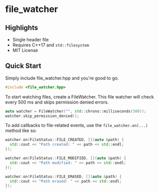 # file_watcher

## Highlights

* Single header file
* Requires C++17 and `std::filesystem`
* MIT License

## Quick Start

Simply include file_watcher.hpp and you're good to go.

```cpp
#include <file_watcher.hpp>
```

To start watching files, create a FileWatcher. This file watcher will check every 500 ms and skips permission denied errors. 

```cpp
auto watcher = FileWatcher("", std::chrono::milliseconds(500));
watcher.skip_permission_denied();
```

To add callbacks to file-related events, use the `file_watcher.on(...)` method like so:

```cpp
watcher.on(FileStatus::FILE_CREATED, [](auto &path) {
  std::cout << "Path created: " << path << std::endl;
});

watcher.on(FileStatus::FILE_MODIFIED, [](auto &path) {
  std::cout << "Path modified: " << path << std::endl;
});

watcher.on(FileStatus::FILE_ERASED, [](auto &path) {
  std::cout << "Path erased: " << path << std::endl;
});
```
